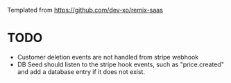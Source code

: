 Templated from https://github.com/dev-xo/remix-saas

# TODO
  - Customer deletion events are not handled from stripe webhook
  - DB Seed should listen to the stripe hook events, such as "price.created" and add a database entry if it does not exist. 